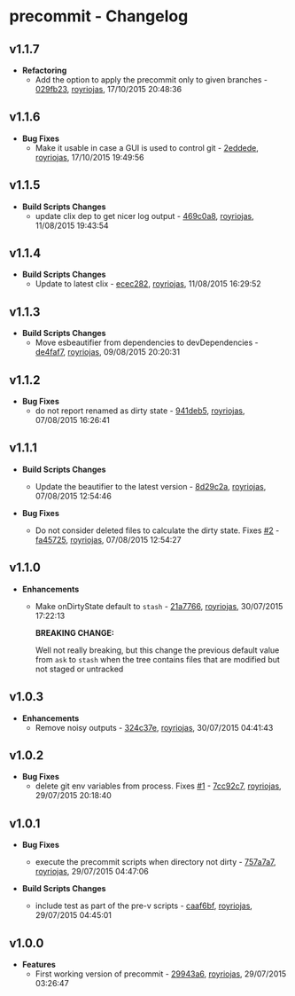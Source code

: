 
# precommit - Changelog
## v1.1.7
- **Refactoring**
  - Add the option to apply the precommit only to given branches - [029fb23]( https://github.com/royriojas/precommit/commit/029fb23 ), [royriojas](https://github.com/royriojas), 17/10/2015 20:48:36

    
## v1.1.6
- **Bug Fixes**
  - Make it usable in case a GUI is used to control git - [2eddede]( https://github.com/royriojas/precommit/commit/2eddede ), [royriojas](https://github.com/royriojas), 17/10/2015 19:49:56

    
## v1.1.5
- **Build Scripts Changes**
  - update clix dep to get nicer log output - [469c0a8]( https://github.com/royriojas/precommit/commit/469c0a8 ), [royriojas](https://github.com/royriojas), 11/08/2015 19:43:54

    
## v1.1.4
- **Build Scripts Changes**
  - Update to latest clix - [ecec282]( https://github.com/royriojas/precommit/commit/ecec282 ), [royriojas](https://github.com/royriojas), 11/08/2015 16:29:52

    
## v1.1.3
- **Build Scripts Changes**
  - Move esbeautifier from dependencies to devDependencies - [de4faf7]( https://github.com/royriojas/precommit/commit/de4faf7 ), [royriojas](https://github.com/royriojas), 09/08/2015 20:20:31

    
## v1.1.2
- **Bug Fixes**
  - do not report renamed as dirty state - [941deb5]( https://github.com/royriojas/precommit/commit/941deb5 ), [royriojas](https://github.com/royriojas), 07/08/2015 16:26:41

    
## v1.1.1
- **Build Scripts Changes**
  - Update the beautifier to the latest version - [8d29c2a]( https://github.com/royriojas/precommit/commit/8d29c2a ), [royriojas](https://github.com/royriojas), 07/08/2015 12:54:46

    
- **Bug Fixes**
  - Do not consider deleted files to calculate the dirty state. Fixes [#2](https://github.com/royriojas/precommit/issues/2) - [fa45725]( https://github.com/royriojas/precommit/commit/fa45725 ), [royriojas](https://github.com/royriojas), 07/08/2015 12:54:27

    
## v1.1.0
- **Enhancements**
  - Make onDirtyState default to `stash` - [21a7766]( https://github.com/royriojas/precommit/commit/21a7766 ), [royriojas](https://github.com/royriojas), 30/07/2015 17:22:13

    **BREAKING CHANGE:**
    
    Well not really breaking, but this change the previous default value from `ask` to `stash` when the
    tree contains files that are modified but not staged or untracked
    
## v1.0.3
- **Enhancements**
  - Remove noisy outputs - [324c37e]( https://github.com/royriojas/precommit/commit/324c37e ), [royriojas](https://github.com/royriojas), 30/07/2015 04:41:43

    
## v1.0.2
- **Bug Fixes**
  - delete git env variables from process. Fixes [#1](https://github.com/royriojas/precommit/issues/1) - [7cc92c7]( https://github.com/royriojas/precommit/commit/7cc92c7 ), [royriojas](https://github.com/royriojas), 29/07/2015 20:18:40

    
## v1.0.1
- **Bug Fixes**
  - execute the precommit scripts when directory not dirty - [757a7a7]( https://github.com/royriojas/precommit/commit/757a7a7 ), [royriojas](https://github.com/royriojas), 29/07/2015 04:47:06

    
- **Build Scripts Changes**
  - include test as part of the pre-v scripts - [caaf6bf]( https://github.com/royriojas/precommit/commit/caaf6bf ), [royriojas](https://github.com/royriojas), 29/07/2015 04:45:01

    
## v1.0.0
- **Features**
  - First working version of precommit - [29943a6]( https://github.com/royriojas/precommit/commit/29943a6 ), [royriojas](https://github.com/royriojas), 29/07/2015 03:26:47

    
